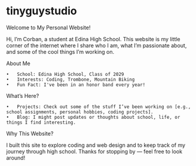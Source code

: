 # tinyguystudio
Welcome to My Personal Website!

Hi, I’m Corban, a student at Edina High School. This website is my little corner of the internet where I share who I am, what I’m passionate about, and some of the cool things I’m working on.

About Me

	•	School: Edina High School, Class of 2029
	•	Interests: Coding, Trombone, Mountain Biking
	•	Fun Fact: I've been in an honor band every year!

What’s Here?

	•	Projects: Check out some of the stuff I’ve been working on [e.g., school assignments, personal hobbies, coding projects].
	•	Blog: I might post updates or thoughts about school, life, or things I find interesting.

Why This Website?

I built this site to explore coding and web design and to keep track of my journey through high school. Thanks for stopping by — feel free to look around!
